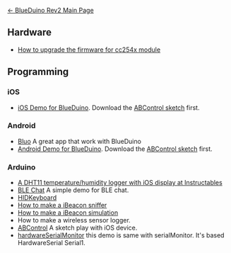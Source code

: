 [← BlueDuino Rev2 Main Page](/BlueDuino_rev2 "wikilink")

## Hardware

  - [How to upgrade the firmware for cc254x
    module](/BlueDuino_R2_How_to_upgrade_firmware_for_CC254X_module "wikilink")

## Programming

### iOS

  - [iOS Demo for
    BlueDuino](https://github.com/AprilBrother/ios-blueduino). Download
    the [ABControl
    sketch](https://github.com/AprilBrother/BlueDuino-Library/tree/master/examples/ABControl)
    first.

### Android

  - [Bluo](https://play.google.com/store/apps/details?id=com.inspina.bluo)
    A great app that work with BlueDuino
  - [Android Demo for
    BlueDuino](https://github.com/AprilBrother/android-blueduino).
    Download the [ABControl
    sketch](https://github.com/AprilBrother/BlueDuino-Library/tree/master/examples/ABControl)
    first.

### Arduino

  - [A DHT11 temperature/humidity logger with iOS display at
    Instructables](http://www.instructables.com/id/Arduino-BLE-TemperatureHumidity-logger-with-DHT11-/)
  - [BLE Chat](/BlueDuino_Rev2_Chat "wikilink") A simple demo for BLE
    chat.
  - [HIDKeyboard](https://github.com/AprilBrother/BlueDuino-Library/tree/master/examples/hidKeyboard)
  - [How to make a iBeacon
    sniffer](https://github.com/AprilBrother/BlueDuino-Library/tree/master/examples/iBeaconScan)
  - [How to make a iBeacon
    simulation](https://github.com/AprilBrother/BlueDuino-Library/tree/master/examples/dht11Logger)
  - How to make a wireless sensor
    logger.
  - [ABControl](https://github.com/AprilBrother/BlueDuino-Library/tree/master/examples/ABControl)
    A sketch play with iOS
    device.
  - [hardwareSerialMonitor](https://github.com/AprilBrother/BlueDuino-Library/tree/master/examples/hardwareSerialMonitor)
    this demo is same with serialMonitor. It's based HardwareSerial
    Serial1.